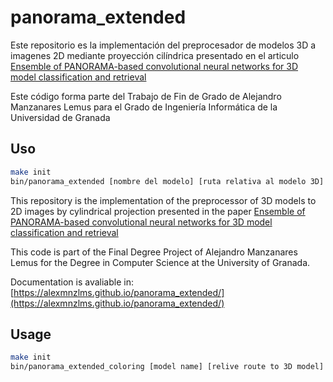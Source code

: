 # panorama_extended

Este repositorio es la implementación del preprocesador de modelos 3D a imagenes 2D mediante proyección cilíndrica presentado en el articulo [Ensemble of PANORAMA-based convolutional neural networks for 3D model classification and retrieval](https://www.sciencedirect.com/science/article/pii/S0097849317301978)

Este código forma parte del Trabajo de Fin de Grado de Alejandro Manzanares Lemus para el Grado de Ingeniería Informática de la Universidad de Granada

## Uso
```bash
make init
bin/panorama_extended [nombre del modelo] [ruta relativa al modelo 3D] [carpeta de salida PANORAMA extended] [carpeta de salida feature map]
```

This repository is the implementation of the preprocessor of 3D models to 2D images by cylindrical projection presented in the paper [Ensemble of PANORAMA-based convolutional neural networks for 3D model classification and retrieval](https://www.sciencedirect.com/science/article/pii/S0097849317301978)

This code is part of the Final Degree Project of Alejandro Manzanares Lemus for the Degree in Computer Science at the University of Granada.

Documentation is avaliable in: [https://alexmnzlms.github.io/panorama_extended/](https://alexmnzlms.github.io/panorama_extended/)

## Usage
```bash
make init
bin/panorama_extended_coloring [model name] [relive route to 3D model] [heatmap_X] [heatmap_Y] [heatmap_Z] [output folder colored 3D model]
```
